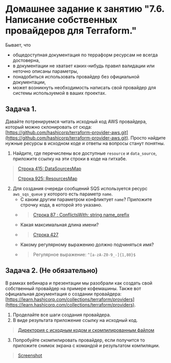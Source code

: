 # Домашнее задание к занятию "7.6. Написание собственных провайдеров для Terraform."

Бывает, что 
* общедоступная документация по терраформ ресурсам не всегда достоверна,
* в документации не хватает каких-нибудь правил валидации или неточно описаны параметры,
* понадобиться использовать провайдер без официальной документации,
* может возникнуть необходимость написать свой провайдер для системы используемой в ваших проектах.   

## Задача 1. 
Давайте потренируемся читать исходный код AWS провайдера, который можно склонировать от сюда: 
[https://github.com/hashicorp/terraform-provider-aws.git](https://github.com/hashicorp/terraform-provider-aws.git).
Просто найдите нужные ресурсы в исходном коде и ответы на вопросы станут понятны.  


1. Найдите, где перечислены все доступные `resource` и `data_source`, приложите ссылку на эти строки в коде на 
гитхабе.   
> [Строка 415: DataSourcesMap](https://github.com/hashicorp/terraform-provider-aws/blob/main/internal/provider/provider.go)
> 
> 
> [Строка 925: ResourcesMap](https://github.com/hashicorp/terraform-provider-aws/blob/main/internal/provider/provider.go)
> 
> 
2. Для создания очереди сообщений SQS используется ресурс `aws_sqs_queue` у которого есть параметр `name`. 
    * С каким другим параметром конфликтует `name`? Приложите строчку кода, в которой это указано.
    * > [Строка 87 : ConflictsWith: string name_prefix](https://github.com/hashicorp/terraform-provider-aws/blob/main/internal/service/sqs/queue.go)
    * Какая максимальная длина имени? 
    * > [Строка 427](https://github.com/hashicorp/terraform-provider-aws/blob/main/internal/service/sqs/queue.go)
    * Какому регулярному выражению должно подчиняться имя? 
    * > Регулярное выражение: `^[a-zA-Z0-9_-]{1,80}$`
    
## Задача 2. (Не обязательно) 
В рамках вебинара и презентации мы разобрали как создать свой собственный провайдер на примере кофемашины. 
Также вот официальная документация о создании провайдера: 
[https://learn.hashicorp.com/collections/terraform/providers](https://learn.hashicorp.com/collections/terraform/providers).

1. Проделайте все шаги создания провайдера.
2. В виде результата приложение ссылку на исходный код.
> [Директория с исходным кодом и скомпилированным файлом]()
3. Попробуйте скомпилировать провайдер, если получится то приложите снимок экрана с командой и результатом компиляции.
> [Screenshot](/src/Screenshot1.png)
